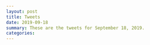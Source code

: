 ```yaml
---
layout: post
title: Tweets
date: 2019-09-18
summary: These are the tweets for September 18, 2019.
categories:
---
```


